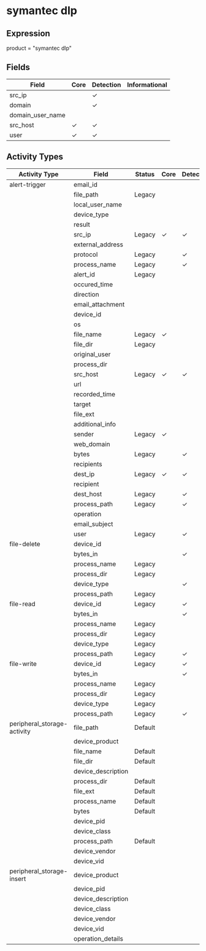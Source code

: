 symantec dlp
============

Expression
----------

product = "symantec dlp"

Fields
------

| Field            | Core     | Detection | Informational |
| ---------------- | -------- | --------- | ------------- |
| src_ip           |          | &#10003;  |               |
| domain           |          | &#10003;  |               |
| domain_user_name |          |           |               |
| src_host         | &#10003; | &#10003;  |               |
| user             | &#10003; | &#10003;  |               |

Activity Types
--------------

| Activity Type               | Field              | Status  | Core     | Detection | Informational |
| --------------------------- | ------------------ | ------- | -------- | --------- | ------------- |
| alert-trigger               | email_id           |         |          |           |               |
|                             | file_path          | Legacy  |          |           | &#10003;      |
|                             | local_user_name    |         |          |           |               |
|                             | device_type        |         |          |           |               |
|                             | result             |         |          |           |               |
|                             | src_ip             | Legacy  | &#10003; | &#10003;  |               |
|                             | external_address   |         |          |           |               |
|                             | protocol           | Legacy  |          | &#10003;  |               |
|                             | process_name       | Legacy  |          | &#10003;  |               |
|                             | alert_id           | Legacy  |          |           | &#10003;      |
|                             | occured_time       |         |          |           |               |
|                             | direction          |         |          |           |               |
|                             | email_attachment   |         |          |           |               |
|                             | device_id          |         |          |           |               |
|                             | os                 |         |          |           |               |
|                             | file_name          | Legacy  | &#10003; |           |               |
|                             | file_dir           | Legacy  |          |           | &#10003;      |
|                             | original_user      |         |          |           |               |
|                             | process_dir        |         |          |           |               |
|                             | src_host           | Legacy  | &#10003; | &#10003;  |               |
|                             | url                |         |          |           |               |
|                             | recorded_time      |         |          |           |               |
|                             | target             |         |          |           |               |
|                             | file_ext           |         |          |           |               |
|                             | additional_info    |         |          |           |               |
|                             | sender             | Legacy  | &#10003; |           |               |
|                             | web_domain         |         |          |           |               |
|                             | bytes              | Legacy  |          | &#10003;  |               |
|                             | recipients         |         |          |           |               |
|                             | dest_ip            | Legacy  | &#10003; | &#10003;  |               |
|                             | recipient          |         |          |           |               |
|                             | dest_host          | Legacy  |          | &#10003;  |               |
|                             | process_path       | Legacy  |          | &#10003;  |               |
|                             | operation          |         |          |           |               |
|                             | email_subject      |         |          |           |               |
|                             | user               | Legacy  |          | &#10003;  |               |
| file-delete                 | device_id          |         |          |           | &#10003;      |
|                             | bytes_in           |         |          | &#10003;  |               |
|                             | process_name       | Legacy  |          |           | &#10003;      |
|                             | process_dir        | Legacy  |          |           | &#10003;      |
|                             | device_type        |         |          | &#10003;  |               |
|                             | process_path       | Legacy  |          |           | &#10003;      |
| file-read                   | device_id          | Legacy  |          | &#10003;  |               |
|                             | bytes_in           |         |          | &#10003;  |               |
|                             | process_name       | Legacy  |          |           | &#10003;      |
|                             | process_dir        | Legacy  |          |           | &#10003;      |
|                             | device_type        | Legacy  |          |           | &#10003;      |
|                             | process_path       | Legacy  |          | &#10003;  |               |
| file-write                  | device_id          | Legacy  |          | &#10003;  |               |
|                             | bytes_in           |         |          | &#10003;  |               |
|                             | process_name       | Legacy  |          |           | &#10003;      |
|                             | process_dir        | Legacy  |          |           | &#10003;      |
|                             | device_type        | Legacy  |          |           | &#10003;      |
|                             | process_path       | Legacy  |          | &#10003;  |               |
| peripheral_storage-activity | file_path          | Default |          |           | &#10003;      |
|                             | device_product     |         |          |           | &#10003;      |
|                             | file_name          | Default |          |           | &#10003;      |
|                             | file_dir           | Default |          |           | &#10003;      |
|                             | device_description |         |          |           | &#10003;      |
|                             | process_dir        | Default |          |           | &#10003;      |
|                             | file_ext           | Default |          |           | &#10003;      |
|                             | process_name       | Default |          |           | &#10003;      |
|                             | bytes              | Default |          |           | &#10003;      |
|                             | device_pid         |         |          |           | &#10003;      |
|                             | device_class       |         |          |           | &#10003;      |
|                             | process_path       | Default |          |           | &#10003;      |
|                             | device_vendor      |         |          |           | &#10003;      |
|                             | device_vid         |         |          |           | &#10003;      |
| peripheral_storage-insert   | device_product     |         |          |           | &#10003;      |
|                             | device_pid         |         |          |           | &#10003;      |
|                             | device_description |         |          |           | &#10003;      |
|                             | device_class       |         |          |           | &#10003;      |
|                             | device_vendor      |         |          |           | &#10003;      |
|                             | device_vid         |         |          |           | &#10003;      |
|                             | operation_details  |         |          |           | &#10003;      |

